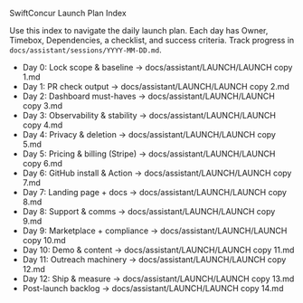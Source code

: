 SwiftConcur Launch Plan Index

Use this index to navigate the daily launch plan. Each day has Owner, Timebox, Dependencies, a checklist, and success criteria. Track progress in `docs/assistant/sessions/YYYY-MM-DD.md`.

- Day 0: Lock scope & baseline → docs/assistant/LAUNCH/LAUNCH copy 1.md
- Day 1: PR check output → docs/assistant/LAUNCH/LAUNCH copy 2.md
- Day 2: Dashboard must-haves → docs/assistant/LAUNCH/LAUNCH copy 3.md
- Day 3: Observability & stability → docs/assistant/LAUNCH/LAUNCH copy 4.md
- Day 4: Privacy & deletion → docs/assistant/LAUNCH/LAUNCH copy 5.md
- Day 5: Pricing & billing (Stripe) → docs/assistant/LAUNCH/LAUNCH copy 6.md
- Day 6: GitHub install & Action → docs/assistant/LAUNCH/LAUNCH copy 7.md
- Day 7: Landing page + docs → docs/assistant/LAUNCH/LAUNCH copy 8.md
- Day 8: Support & comms → docs/assistant/LAUNCH/LAUNCH copy 9.md
- Day 9: Marketplace + compliance → docs/assistant/LAUNCH/LAUNCH copy 10.md
- Day 10: Demo & content → docs/assistant/LAUNCH/LAUNCH copy 11.md
- Day 11: Outreach machinery → docs/assistant/LAUNCH/LAUNCH copy 12.md
- Day 12: Ship & measure → docs/assistant/LAUNCH/LAUNCH copy 13.md
- Post-launch backlog → docs/assistant/LAUNCH/LAUNCH copy 14.md
